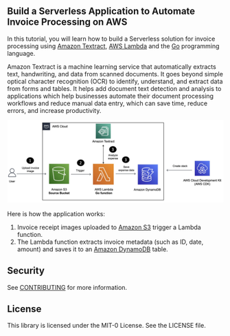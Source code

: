## Build a Serverless Application to Automate Invoice Processing on AWS

In this tutorial, you will learn how to build a Serverless solution for invoice processing using [Amazon Textract](https://docs.aws.amazon.com/textract/latest/dg/what-is.html), [AWS Lambda](https://aws.amazon.com/lambda/) and the [Go](https://go.dev/) programming language.

Amazon Textract is a machine learning service that automatically extracts text, handwriting, and data from scanned documents. It goes beyond simple optical character recognition (OCR) to identify, understand, and extract data from forms and tables. It helps add document text detection and analysis to applications which help businesses automate their document processing workflows and reduce manual data entry, which can save time, reduce errors, and increase productivity.

![Application overview](images/diagram.jpg)

Here is how the application works:

1. Invoice receipt images uploaded to [Amazon S3](https://docs.aws.amazon.com/AmazonS3/latest/userguide/Welcome.html) trigger a Lambda function.
2. The Lambda function extracts invoice metadata (such as ID, date, amount) and saves it to an [Amazon DynamoDB](https://docs.aws.amazon.com/amazondynamodb/latest/developerguide/Introduction.html) table. 

## Security

See [CONTRIBUTING](CONTRIBUTING.md#security-issue-notifications) for more information.

## License

This library is licensed under the MIT-0 License. See the LICENSE file.